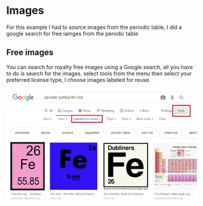 # Images

For this example I had to source images from the periodic table, I did a google search for free iamges from the perodic table

## Free images

You can search for royalty free images using a Google search, all you have to do is search for the images. select tools from the menu then select your preferred license type, I choose images labeled for reuse.

![](img/09.jpg)